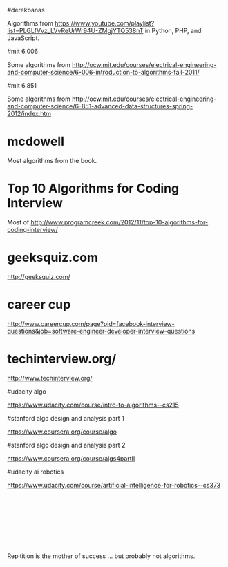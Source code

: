 #derekbanas 

Algorithms from https://www.youtube.com/playlist?list=PLGLfVvz_LVvReUrWr94U-ZMgjYTQ538nT in Python, PHP, and JavaScript.

#mit 6.006

Some algorithms from http://ocw.mit.edu/courses/electrical-engineering-and-computer-science/6-006-introduction-to-algorithms-fall-2011/

#mit 6.851

Some algorithms from http://ocw.mit.edu/courses/electrical-engineering-and-computer-science/6-851-advanced-data-structures-spring-2012/index.htm

# mcdowell

Most algorithms from the book.

# Top 10 Algorithms for Coding Interview

Most of http://www.programcreek.com/2012/11/top-10-algorithms-for-coding-interview/

# geeksquiz.com

http://geeksquiz.com/

# career cup

http://www.careercup.com/page?pid=facebook-interview-questions&job=software-engineer-developer-interview-questions

# techinterview.org/

http://www.techinterview.org/

#udacity algo

https://www.udacity.com/course/intro-to-algorithms--cs215

#stanford algo design and analysis part 1

https://www.coursera.org/course/algo

#stanford algo design and analysis part 2

https://www.coursera.org/course/algs4partII

#udacity ai robotics

https://www.udacity.com/course/artificial-intelligence-for-robotics--cs373


<br><br><br><br><br><br><br>
  
Repitition is the mother of success ... but probably not algorithms.